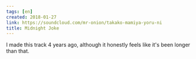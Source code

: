 ```yaml
---
tags: [en]
created: 2018-01-27
link: https://soundcloud.com/mr-onion/takako-mamiya-yoru-ni
title: Midnight Joke
---
```


I made this track 4 years ago, although it honestly feels like it's been longer than that.
